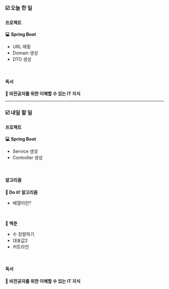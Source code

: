 ### ☑️  오늘 한 일
#### 프로젝트
<strong>💻 Spring Boot</strong>
  - URL 매핑
  - Domain 생성
  - DTO 생성

<br>

#### 독서
<strong>🔖 비전공자를 위한 이해할 수 있는 IT 지식</strong>

<hr>

### ☑️  내일 할 일
#### 프로젝트
<strong>💻 Spring Boot</strong>
  - Service 생성
  - Controller 생성

<br>

#### 알고리즘
<strong>📖 Do it! 알고리즘</strong>
  - 배열이란?

<br>

<strong>🥈 백준</strong>
  - 수 정렬하기
  - 대표값2
  - 커트라인

<br>

#### 독서
<strong>🔖 비전공자를 위한 이해할 수 있는 IT 지식</strong>
